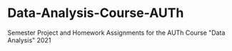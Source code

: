 # Data-Analysis-Course-AUTh
Semester Project and Homework Assignments for the AUTh Course "Data Analysis" 2021
